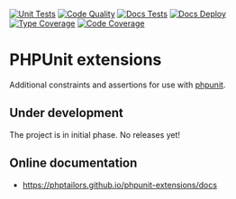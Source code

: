 [![Unit Tests](https://github.com/phptailors/phpunit-extensions/workflows/Unit%20Tests/badge.svg?branch=master&event=push)](https://github.com/phptailors/phpunit-extensions/actions?query=workflow%3A%22Unit+Tests%22+branch%3Amaster)
[![Code Quality](https://github.com/phptailors/phpunit-extensions/workflows/Code%20Quality/badge.svg?branch=master&event=push)](https://github.com/phptailors/phpunit-extensions/actions?query=workflow%3A%22Code+Quality%22+branch%3Amaster)
[![Docs Tests](https://github.com/phptailors/phpunit-extensions/workflows/Docs%20Tests/badge.svg?branch=master&event=push)](https://github.com/phptailors/phpunit-extensions/actions?query=workflow%3A%22Docs+Tests%22+branch%3Amaster)
[![Docs Deploy](https://github.com/phptailors/phpunit-extensions/workflows/Docs%20Deploy/badge.svg?branch=master&event=push)](https://github.com/phptailors/phpunit-extensions/actions?query=workflow%3A%22Docs+Deploy%22+branch%3Amaster)
[![Type Coverage](https://shepherd.dev/github/phptailors/phpunit-extensions/coverage.svg)](https://shepherd.dev/github/phptailors/phpunit-extensions)
[![Code Coverage](https://codecov.io/gh/phptailors/phpunit-extensions/branch/master/graph/badge.svg?token=D1RZ1XLBIC)](https://codecov.io/gh/phptailors/phpunit-extensions)

# PHPUnit extensions

Additional constraints and assertions for use with [phpunit](https://phpunit.de).

## Under development

The project is in initial phase. No releases yet!

## Online documentation

- https://phptailors.github.io/phpunit-extensions/docs
